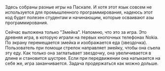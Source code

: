 Здесь собраны разные игры на Паскале. И хотя этот язык совсем не используется для промышленного программирования, надеюсь
этот код будет полезен студентам и начинающим, которые осваивают азы программирования.

Сейчас выложена только "Змейка". Напомню, что это за игра. Это древняя игра, в которую играли на первых кнопочных телефонах Nokia.
По экрану перемещается змейка и изображается еда (звездочка). Пользователь при помощи стрелок направляет змейку, чтобы она съела эту еду.
Как только она заглатывает звездочку, она увеличивается в длине и становится шустрее. Если при передвижении она натыкается на себя же, 
игра заканчивается. Задача продержаться как можно дольше.
